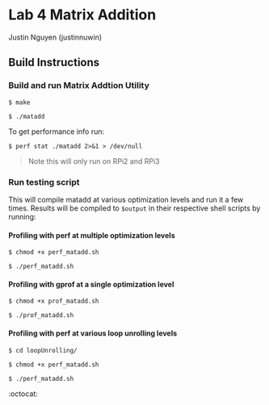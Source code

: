 # Lab 4 Matrix Addition

Justin Nguyen (justinnuwin)

## Build Instructions

### Build and run Matrix Addtion Utility

`$ make`

`$ ./matadd`

To get performance info run:

`$ perf stat ./matadd 2>&1 > /dev/null`
> Note this will only run on RPi2 and RPi3

### Run testing script
This will compile matadd at various optimization levels and run it a few times.
Results will be compiled to `$output` in their respective shell scripts by running:

#### Profiling with perf at multiple optimization levels

`$ chmod +x perf_matadd.sh`

`$ ./perf_matadd.sh` 

#### Profiling with gprof at a single optimization level

`$ chmod +x prof_matadd.sh`

`$ ./prof_matadd.sh`

#### Profiling with perf at various loop unrolling levels

`$ cd loopUnrolling/`

`$ chmod +x perf_matadd.sh`

`$ ./perf_matadd.sh` 

:octocat:
